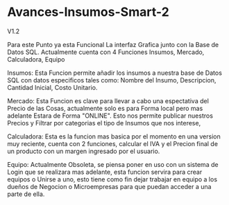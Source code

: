 # Avances-Insumos-Smart-2
V1.2

Para este Punto ya esta Funcional La interfaz Grafica junto con la Base de Datos SQL.
Actualmente cuenta con 4 Funciones Insumos, Mercado, Calculadora, Equipo

Insumos:
  Esta Funcion permite añadir los insumos a nuestra base de Datos SQL con datos especificos tales como: Nombre del Insumo, Descripcion, Cantidad Inicial, Costo Unitario.
  
Mercado:
  Esta Funcion es clave para llevar a cabo una espectativa del Precio de las Cosas, actualmente solo es para Forma local pero mas adelante Estara de Forma "ONLINE".
  Esto nos permite publicar nuestros Precios y Filtrar por categorias el tipo de Insumos que nos interese,

Calculadora:
  Esta es la funcion mas basica por el momento en una version muy reciente, cuenta con 2 funciones, calcular el IVA y el Precion final de un producto con un margen ingresado por el usuario.

Equipo:
  Actualmente Obsoleta, se piensa poner en uso con un sistema de Login que se realizara mas adelante, esta funcion servira para crear equipos o Unirse a uno, esto tiene como fin dejar trabajar en equipo
  a los dueños de Negocion o Microempresas para que puedan acceder a una parte de ella.

